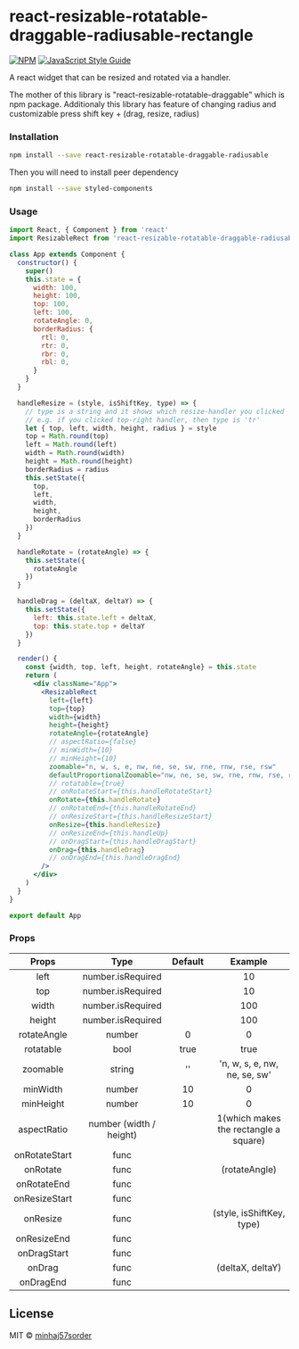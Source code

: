# react-resizable-rotatable-draggable-radiusable-rectangle

[![NPM](https://img.shields.io/npm/v/react-resizable-rotatable-draggable-radiusable.svg)](https://www.npmjs.com/package/react-resizable-rotatable-draggable-radiusable) [![JavaScript Style Guide](https://img.shields.io/badge/code_style-standard-brightgreen.svg)](https://standardjs.com)

A react widget that can be resized and rotated via a handler.

The mother of this library is "react-resizable-rotatable-draggable" which is npm package.
Additionaly this library has feature of changing radius and customizable press shift key + (drag, resize, radius)

### Installation

```bash
npm install --save react-resizable-rotatable-draggable-radiusable
```

Then you will need to install peer dependency

```bash
npm install --save styled-components
```

### Usage

```jsx
import React, { Component } from 'react'
import ResizableRect from 'react-resizable-rotatable-draggable-radiusable'

class App extends Component {
  constructor() {
    super()
    this.state = {
      width: 100,
      height: 100,
      top: 100,
      left: 100,
      rotateAngle: 0,
      borderRadius: {
        rtl: 0,
        rtr: 0,
        rbr: 0,
        rbl: 0,
      }
    }
  }

  handleResize = (style, isShiftKey, type) => {
    // type is a string and it shows which resize-handler you clicked
    // e.g. if you clicked top-right handler, then type is 'tr'
    let { top, left, width, height, radius } = style
    top = Math.round(top)
    left = Math.round(left)
    width = Math.round(width)
    height = Math.round(height)
    borderRadius = radius
    this.setState({
      top,
      left,
      width,
      height,
      borderRadius
    })
  }

  handleRotate = (rotateAngle) => {
    this.setState({
      rotateAngle
    })
  }

  handleDrag = (deltaX, deltaY) => {
    this.setState({
      left: this.state.left + deltaX,
      top: this.state.top + deltaY
    })
  }

  render() {
    const {width, top, left, height, rotateAngle} = this.state
    return (
      <div className="App">
        <ResizableRect
          left={left}
          top={top}
          width={width}
          height={height}
          rotateAngle={rotateAngle}
          // aspectRatio={false}
          // minWidth={10}
          // minHeight={10}
          zoomable="n, w, s, e, nw, ne, se, sw, rne, rnw, rse, rsw"
          defaultProportionalZoomable="nw, ne, se, sw, rne, rnw, rse, rsw"
          // rotatable={true}
          // onRotateStart={this.handleRotateStart}
          onRotate={this.handleRotate}
          // onRotateEnd={this.handleRotateEnd}
          // onResizeStart={this.handleResizeStart}
          onResize={this.handleResize}
          // onResizeEnd={this.handleUp}
          // onDragStart={this.handleDragStart}
          onDrag={this.handleDrag}
          // onDragEnd={this.handleDragEnd}
        />
      </div>
    )
  }
}

export default App
```

### Props

| Props       |  Type                   | Default | Example                               |
|:-----------:|:-----------------------:|:-------:|:-------------------------------------:|
|left         | number.isRequired       |         | 10                                    |
|top          | number.isRequired       |         | 10                                    |
|width        | number.isRequired       |         | 100                                   |
|height       | number.isRequired       |         | 100                                   |
|rotateAngle  | number                  | 0       | 0                                     |
|rotatable    | bool                    | true    | true                                  |
|zoomable     | string                  | ''      | 'n, w, s, e, nw, ne, se, sw'          |
|minWidth     | number                  | 10      | 0                                     |
|minHeight    | number                  | 10      | 0                                     |
|aspectRatio  | number (width / height) |         | 1(which makes the rectangle a square) |
|onRotateStart| func                    |         |                                       |
|onRotate     | func                    |         | (rotateAngle)                         |
|onRotateEnd  | func                    |         |                                       |
|onResizeStart| func                    |         |                                       |
|onResize     | func                    |         | (style, isShiftKey, type)             |
|onResizeEnd  | func                    |         |                                       |
|onDragStart  | func                    |         |                                       |
|onDrag       | func                    |         | (deltaX, deltaY)                      |
|onDragEnd    | func                    |         |                                       |

## License

MIT © [minhaj57sorder](https://github.com/minhaj57sorder)